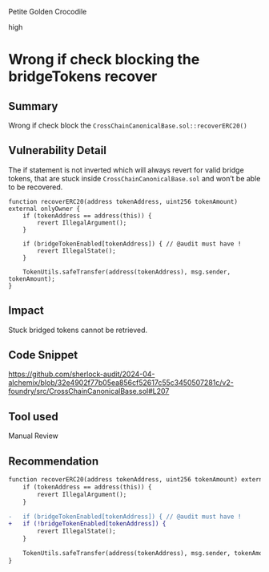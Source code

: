 Petite Golden Crocodile

high

# Wrong if check blocking the bridgeTokens recover

## Summary

Wrong if check block the `CrossChainCanonicalBase.sol::recoverERC20()`

## Vulnerability Detail

The if statement is not inverted which will always revert for valid bridge tokens, that are stuck inside `CrossChainCanonicalBase.sol` and won’t be able to be recovered.

```solidity
function recoverERC20(address tokenAddress, uint256 tokenAmount) external onlyOwner {
    if (tokenAddress == address(this)) {
        revert IllegalArgument();
    }

    if (bridgeTokenEnabled[tokenAddress]) { // @audit must have ! 
        revert IllegalState();
    }

    TokenUtils.safeTransfer(address(tokenAddress), msg.sender, tokenAmount);
}
```

## Impact

Stuck bridged tokens cannot be retrieved.

## Code Snippet

https://github.com/sherlock-audit/2024-04-alchemix/blob/32e4902f77b05ea856cf52617c55c3450507281c/v2-foundry/src/CrossChainCanonicalBase.sol#L207

## Tool used

Manual Review

## Recommendation

```diff
function recoverERC20(address tokenAddress, uint256 tokenAmount) external onlyOwner {
    if (tokenAddress == address(this)) {
        revert IllegalArgument();
    }

-   if (bridgeTokenEnabled[tokenAddress]) { // @audit must have ! 
+   if (!bridgeTokenEnabled[tokenAddress]) {
        revert IllegalState();
    }

    TokenUtils.safeTransfer(address(tokenAddress), msg.sender, tokenAmount);
}
```